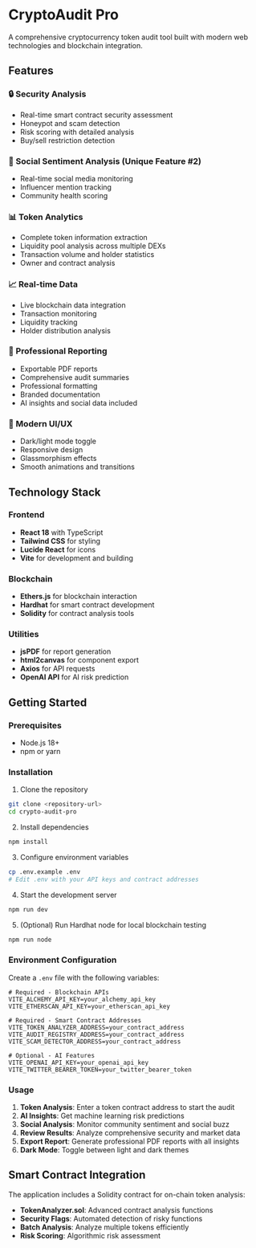 # CryptoAudit Pro

A comprehensive cryptocurrency token audit tool built with modern web technologies and blockchain integration.

## Features

### 🔒 Security Analysis
- Real-time smart contract security assessment
- Honeypot and scam detection
- Risk scoring with detailed analysis
- Buy/sell restriction detection

### 📱 Social Sentiment Analysis (Unique Feature #2)
- Real-time social media monitoring
- Influencer mention tracking
- Community health scoring

### 📊 Token Analytics
- Complete token information extraction
- Liquidity pool analysis across multiple DEXs
- Transaction volume and holder statistics
- Owner and contract analysis

### 📈 Real-time Data
- Live blockchain data integration
- Transaction monitoring
- Liquidity tracking
- Holder distribution analysis

### 📄 Professional Reporting
- Exportable PDF reports
- Comprehensive audit summaries
- Professional formatting
- Branded documentation
- AI insights and social data included

### 🎨 Modern UI/UX
- Dark/light mode toggle
- Responsive design
- Glassmorphism effects
- Smooth animations and transitions

## Technology Stack

### Frontend
- **React 18** with TypeScript
- **Tailwind CSS** for styling
- **Lucide React** for icons
- **Vite** for development and building

### Blockchain
- **Ethers.js** for blockchain interaction
- **Hardhat** for smart contract development
- **Solidity** for contract analysis tools

### Utilities
- **jsPDF** for report generation
- **html2canvas** for component export
- **Axios** for API requests
- **OpenAI API** for AI risk prediction

## Getting Started

### Prerequisites
- Node.js 18+ 
- npm or yarn

### Installation

1. Clone the repository
```bash
git clone <repository-url>
cd crypto-audit-pro
```

2. Install dependencies
```bash
npm install
```

3. Configure environment variables
```bash
cp .env.example .env
# Edit .env with your API keys and contract addresses
```

4. Start the development server
```bash
npm run dev
```

5. (Optional) Run Hardhat node for local blockchain testing
```bash
npm run node
```

### Environment Configuration

Create a `.env` file with the following variables:

```env
# Required - Blockchain APIs
VITE_ALCHEMY_API_KEY=your_alchemy_api_key
VITE_ETHERSCAN_API_KEY=your_etherscan_api_key

# Required - Smart Contract Addresses
VITE_TOKEN_ANALYZER_ADDRESS=your_contract_address
VITE_AUDIT_REGISTRY_ADDRESS=your_contract_address
VITE_SCAM_DETECTOR_ADDRESS=your_contract_address

# Optional - AI Features
VITE_OPENAI_API_KEY=your_openai_api_key
VITE_TWITTER_BEARER_TOKEN=your_twitter_bearer_token
```

### Usage

1. **Token Analysis**: Enter a token contract address to start the audit
2. **AI Insights**: Get machine learning risk predictions
3. **Social Analysis**: Monitor community sentiment and social buzz
4. **Review Results**: Analyze comprehensive security and market data
5. **Export Report**: Generate professional PDF reports with all insights
6. **Dark Mode**: Toggle between light and dark themes

## Smart Contract Integration

The application includes a Solidity contract for on-chain token analysis:

- **TokenAnalyzer.sol**: Advanced contract analysis functions
- **Security Flags**: Automated detection of risky functions
- **Batch Analysis**: Analyze multiple tokens efficiently
- **Risk Scoring**: Algorithmic risk assessment
